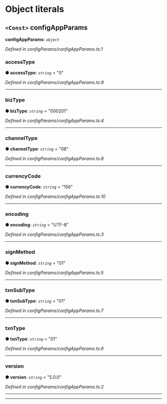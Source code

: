

# Object literals

<a id="configappparams"></a>

## `<Const>` configAppParams

**configAppParams**: *`object`*

*Defined in configParams/configAppParams.ts:1*

<a id="configappparams.accesstype"></a>

###  accessType

**● accessType**: *`string`* = "0"

*Defined in configParams/configAppParams.ts:9*

___
<a id="configappparams.biztype"></a>

###  bizType

**● bizType**: *`string`* = "000201"

*Defined in configParams/configAppParams.ts:4*

___
<a id="configappparams.channeltype"></a>

###  channelType

**● channelType**: *`string`* = "08"

*Defined in configParams/configAppParams.ts:8*

___
<a id="configappparams.currencycode"></a>

###  currencyCode

**● currencyCode**: *`string`* = "156"

*Defined in configParams/configAppParams.ts:10*

___
<a id="configappparams.encoding"></a>

###  encoding

**● encoding**: *`string`* = "UTF-8"

*Defined in configParams/configAppParams.ts:3*

___
<a id="configappparams.signmethod"></a>

###  signMethod

**● signMethod**: *`string`* = "01"

*Defined in configParams/configAppParams.ts:5*

___
<a id="configappparams.txnsubtype"></a>

###  txnSubType

**● txnSubType**: *`string`* = "01"

*Defined in configParams/configAppParams.ts:7*

___
<a id="configappparams.txntype"></a>

###  txnType

**● txnType**: *`string`* = "01"

*Defined in configParams/configAppParams.ts:6*

___
<a id="configappparams.version"></a>

###  version

**● version**: *`string`* = "5.0.0"

*Defined in configParams/configAppParams.ts:2*

___

___

